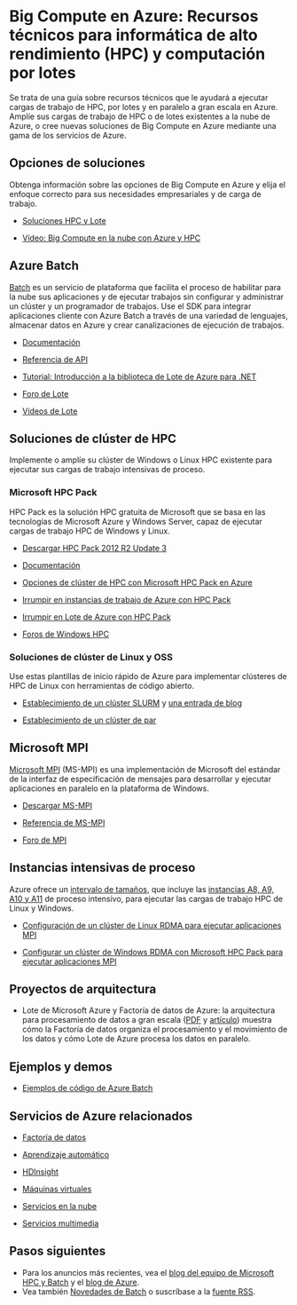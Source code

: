 <properties
   pageTitle="Big Compute: Recursos técnicos para informática de alto rendimiento (HPC) y computación por lotes | Microsoft Azure"
   description="Enumera los recursos técnicos para ayudarle a ejecutar cargas de trabajo de HPC, por lotes y en paralelo a gran escala en Azure."
   services="batch, cloud-services, virtual-machines"
   documentationCenter=""
   authors="dlepow"
   manager="timlt"
   editor=""/>

<tags
   ms.service="multiple"
   ms.devlang="multiple"
   ms.topic="article"
   ms.tgt_pltfrm="NA"
   ms.workload="big-compute"
   ms.date="09/29/2015"
   ms.author="danlep"/>

# Big Compute en Azure: Recursos técnicos para informática de alto rendimiento (HPC) y computación por lotes
Se trata de una guía sobre recursos técnicos que le ayudará a ejecutar cargas de trabajo de HPC, por lotes y en paralelo a gran escala en Azure. Amplíe sus cargas de trabajo de HPC o de lotes existentes a la nube de Azure, o cree nuevas soluciones de Big Compute en Azure mediante una gama de los servicios de Azure.

## Opciones de soluciones

Obtenga información sobre las opciones de Big Compute en Azure y elija el enfoque correcto para sus necesidades empresariales y de carga de trabajo.

* [Soluciones HPC y Lote](batch-hpc-solutions.md)

* [Vídeo: Big Compute en la nube con Azure y HPC](https://azure.microsoft.com/documentation/videos/teched-europe-2014-big-compute-in-the-cloud-with-high-performance-computing-on-azure/)


## Azure Batch

[Batch](https://azure.microsoft.com/services/batch/) es un servicio de plataforma que facilita el proceso de habilitar para la nube sus aplicaciones y de ejecutar trabajos sin configurar y administrar un clúster y un programador de trabajos. Use el SDK para integrar aplicaciones cliente con Azure Batch a través de una variedad de lenguajes, almacenar datos en Azure y crear canalizaciones de ejecución de trabajos.

* [Documentación](https://azure.microsoft.com/documentation/services/batch/)

* [Referencia de API](https://msdn.microsoft.com/library/azure/dn820177.aspx)

* [Tutorial: Introducción a la biblioteca de Lote de Azure para .NET](batch-dotnet-get-started.md)

* [Foro de Lote](https://social.msdn.microsoft.com/Forums/home?forum=azurebatch)

* [Vídeos de Lote](https://azure.microsoft.com/documentation/videos/index/?services=batch)

## Soluciones de clúster de HPC

Implemente o amplíe su clúster de Windows o Linux HPC existente para ejecutar sus cargas de trabajo intensivas de proceso.

### Microsoft HPC Pack

HPC Pack es la solución HPC gratuita de Microsoft que se basa en las tecnologías de Microsoft Azure y Windows Server, capaz de ejecutar cargas de trabajo HPC de Windows y Linux.

* [Descargar HPC Pack 2012 R2 Update 3](https://www.microsoft.com/es-ES/download/details.aspx?id=49922)

* [Documentación](https://technet.microsoft.com/library/jj899572.aspx)


* [Opciones de clúster de HPC con Microsoft HPC Pack en Azure](../virtual-machines/virtual-machines-hpcpack-cluster-options.md)

* [Irrumpir en instancias de trabajo de Azure con HPC Pack](https://technet.microsoft.com/library/gg481749.aspx)

* [Irrumpir en Lote de Azure con HPC Pack](https://technet.microsoft.com/library/mt612877.aspx)


* [Foros de Windows HPC](https://social.microsoft.com/Forums/home?category=windowshpc)

### Soluciones de clúster de Linux y OSS

Use estas plantillas de inicio rápido de Azure para implementar clústeres de HPC de Linux con herramientas de código abierto.

* [Establecimiento de un clúster SLURM](https://azure.microsoft.com/documentation/templates/slurm/) y [una entrada de blog](http://blogs.technet.com/b/windowshpc/archive/2015/06/06/deploy-a-slurm-cluster-on-azure.aspx)

* [Establecimiento de un clúster de par](https://azure.microsoft.com/documentation/templates/torque-cluster/)

## Microsoft MPI

[Microsoft MPI](https://msdn.microsoft.com/library/bb524831.aspx) (MS-MPI) es una implementación de Microsoft del estándar de la interfaz de especificación de mensajes para desarrollar y ejecutar aplicaciones en paralelo en la plataforma de Windows.


* [Descargar MS-MPI](http://go.microsoft.com/FWLink/p/?LinkID=389556)

* [Referencia de MS-MPI](https://msdn.microsoft.com/library/dn473458.aspx)

* [Foro de MPI](https://social.microsoft.com/Forums/home?forum=windowshpcmpi)


## Instancias intensivas de proceso

Azure ofrece un [intervalo de tamaños](../virtual-machines/virtual-machines-size-specs.md), que incluye las [instancias A8, A9, A10 y A11](../virtual-machines/virtual-machines-a8-a9-a10-a11-specs.md) de proceso intensivo, para ejecutar las cargas de trabajo HPC de Linux y Windows.

* [Configuración de un clúster de Linux RDMA para ejecutar aplicaciones MPI](../virtual-machines/virtual-machines-linux-cluster-rdma.md)

* [Configurar un clúster de Windows RDMA con Microsoft HPC Pack para ejecutar aplicaciones MPI](../virtual-machines/virtual-machines-windows-hpcpack-cluster-rdma.md)

## Proyectos de arquitectura

* Lote de Microsoft Azure y Factoría de datos de Azure: la arquitectura para procesamiento de datos a gran escala ([PDF](http://go.microsoft.com/fwlink/?linkid=717686) y [artículo](../data-factory/data-factory-data-processing-using-batch.md)) muestra cómo la Factoría de datos organiza el procesamiento y el movimiento de los datos y cómo Lote de Azure procesa los datos en paralelo.

## Ejemplos y demos

* [Ejemplos de código de Azure Batch](https://github.com/Azure/azure-batch-samples)

## Servicios de Azure relacionados

* [Factoría de datos](https://azure.microsoft.com/documentation/services/data-factory/)

* [Aprendizaje automático](https://azure.microsoft.com/documentation/services/machine-learning/)

* [HDInsight](https://azure.microsoft.com/documentation/services/hdinsight/)

* [Máquinas virtuales](https://azure.microsoft.com/documentation/services/virtual-machines/)

* [Servicios en la nube](https://azure.microsoft.com/documentation/services/cloud-services/)

* [Servicios multimedia](https://azure.microsoft.com/documentation/services/media-services/)



## Pasos siguientes

* Para los anuncios más recientes, vea el [blog del equipo de Microsoft HPC y Batch](http://blogs.technet.com/b/windowshpc/) y el [blog de Azure](https://azure.microsoft.com/blog/tag/hpc/).
* Vea también [Novedades de Batch](https://azure.microsoft.com/updates/?service=batch) o suscríbase a la [fuente RSS](https://azure.microsoft.com/updates/feed/?service=batch).

<!---HONumber=AcomDC_0128_2016-->
